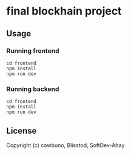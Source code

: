 # final blockhain project

## Usage
### Running frontend
```
cd frontend
npm install
npm run dev
```

### Running backend
```
cd frontend
npm install
npm run dev
```

## License
Copyright (c) cowbuno, Blisstod, SoftDev-Abay